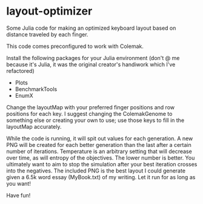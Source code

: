 # layout-optimizer
Some Julia code for making an optimized keyboard layout based on distance traveled by each finger.

This code comes preconfigured to work with Colemak.

Install the following packages for your Julia environment (don't @ me because it's Julia, it was the original creator's handiwork which I've refactored)
- Plots
- BenchmarkTools
- EnumX

Change the layoutMap with your preferred finger positions and row positions for each key. I suggest changing the ColemakGenome to something else or creating your own to use; use those keys to fill in the layoutMap accurately.

While the code is running, it will spit out values for each generation. A new PNG will be created for each better generation than the last after a certain number of iterations.
Temperature is an arbitrary setting that will decrease over time, as will entropy of the objectives. The lower number is better. You ultimately want to aim to stop the simulation after your best iteration crosses into the negatives.
The included PNG is the best layout I could generate given a 6.5k word essay (MyBook.txt) of my writing. Let it run for as long as you want!

Have fun!
